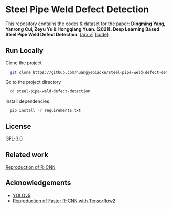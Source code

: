 # Steel Pipe Weld Defect Detection

This repository contains the codes & dataset for the paper:
**Dingming Yang, Yanrong Cui, Zeyu Yu & Hongqiang Yuan. (2021). Deep Learning Based Steel Pipe Weld Defect Detection.** [[arxiv](https://arxiv.org/abs/2104.14907)] [[code](https://github.com/huangyebiaoke/steel-pipe-weld-defect-detection)]

## Run Locally

Clone the project

```bash
  git clone https://github.com/huangyebiaoke/steel-pipe-weld-defect-detection
```

Go to the project directory

```bash
  cd steel-pipe-weld-defect-detection
```

Install dependencies

```bash
  pip install -r requirements.txt
```


## License

[GPL-3.0](https://choosealicense.com/licenses/gpl-3.0/)


## Related work

[Reproduction of R-CNN](https://github.com/huangyebiaoke/R-CNN)


## Acknowledgements

 - [YOLOv5](https://github.com/ultralytics/yolov5)
 - [Reproduction of Faster R-CNN with Tensorflow2](https://github.com/bubbliiiing/faster-rcnn-tf2)
